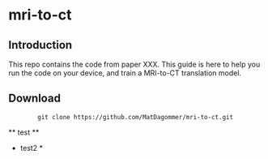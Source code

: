 # mri-to-ct

## Introduction

This repo contains the code from paper XXX. This guide is here to help you run the code on your device, and train a MRI-to-CT translation model. 

## Download

            git clone https://github.com/MatDagommer/mri-to-ct.git

** test **

* test2 *

